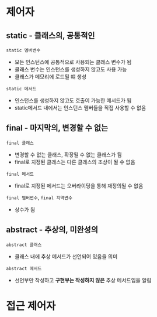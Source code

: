 # 제어자

## static - 클래스의, 공통적인

```static 멤버변수```
* 모든 인스턴스에 공통적으로 사용되는 클래스 변수가 됨
* 클래스 변수는 인스턴스를 생성하지 않고도 사용 가능
* 클래스가 메모리에 로드될 떄 생성

```static 메서드```
* 인스턴스를 생성하지 않고도 호출이 가능한 메서드가 됨
* static메서드 내에서는 인스턴스 멤버들을 직접 사용할 수 없음

## final - 마지막의, 변경할 수 없는

```final 클래스```
* 변경할 수 없는 클래스, 확장될 수 없는 클래스가 됨
* final로 지정된 클래스는 다른 클래스의 조상이 될 수 없음

```final 메서드```
* final로 지정된 메서드는 오버라이딩을 통해 재정의될 수 없음

```final 멤버변수```, ```final 지역변수```
* 상수가 됨

## abstract - 추상의, 미완성의

```abstract 클래스```
* 클래스 내에 추상 메서드가 선언되어 있음을 의미

```abstract 메서드```
* 선언부만 작성하고 **구현부는 작성하지 않은** 추상 메서드임을 알림

# 접근 제어자

